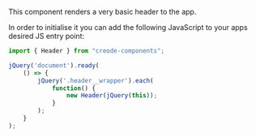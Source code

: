 This component renders a very basic header to the app.

In order to initialise it you can add the following JavaScript to your apps desired JS entry point:

```javascript
import { Header } from "creode-components";

jQuery('document').ready(
	() => {
		jQuery('.header__wrapper').each(
			function() {
				new Header(jQuery(this));
			}
		);
	}
);
```